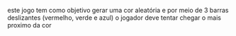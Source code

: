este jogo tem como objetivo gerar uma cor aleatória e por meio de 3 barras deslizantes (vermelho, verde e azul) o jogador deve tentar chegar o mais proximo da cor
